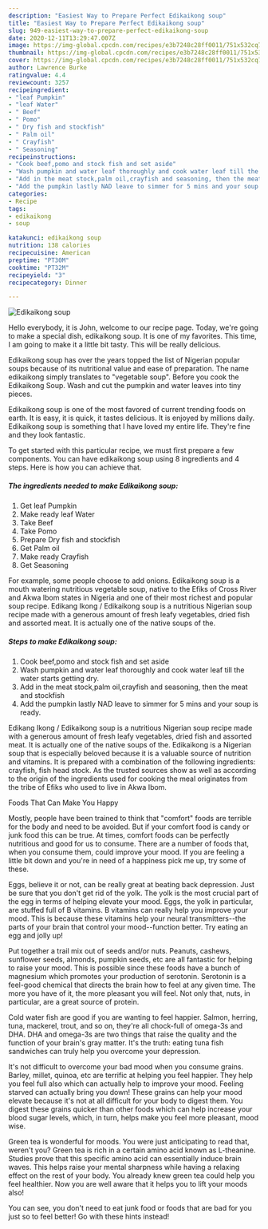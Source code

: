 ```yaml
---
description: "Easiest Way to Prepare Perfect Edikaikong soup"
title: "Easiest Way to Prepare Perfect Edikaikong soup"
slug: 949-easiest-way-to-prepare-perfect-edikaikong-soup
date: 2020-12-11T13:29:47.007Z
image: https://img-global.cpcdn.com/recipes/e3b7248c28ff0011/751x532cq70/edikaikong-soup-recipe-main-photo.jpg
thumbnail: https://img-global.cpcdn.com/recipes/e3b7248c28ff0011/751x532cq70/edikaikong-soup-recipe-main-photo.jpg
cover: https://img-global.cpcdn.com/recipes/e3b7248c28ff0011/751x532cq70/edikaikong-soup-recipe-main-photo.jpg
author: Lawrence Burke
ratingvalue: 4.4
reviewcount: 3257
recipeingredient:
- "leaf Pumpkin"
- "leaf Water"
- " Beef"
- " Pomo"
- " Dry fish and stockfish"
- " Palm oil"
- " Crayfish"
- " Seasoning"
recipeinstructions:
- "Cook beef,pomo and stock fish and set aside"
- "Wash pumpkin and water leaf thoroughly and cook water leaf till the water starts getting dry."
- "Add in the meat stock,palm oil,crayfish and seasoning, then the meat and stockfish"
- "Add the pumpkin lastly NAD leave to simmer for 5 mins and your soup is ready."
categories:
- Recipe
tags:
- edikaikong
- soup

katakunci: edikaikong soup 
nutrition: 138 calories
recipecuisine: American
preptime: "PT30M"
cooktime: "PT32M"
recipeyield: "3"
recipecategory: Dinner

---
```



![Edikaikong soup](https://img-global.cpcdn.com/recipes/e3b7248c28ff0011/751x532cq70/edikaikong-soup-recipe-main-photo.jpg)

Hello everybody, it is John, welcome to our recipe page. Today, we're going to make a special dish, edikaikong soup. It is one of my favorites. This time, I am going to make it a little bit tasty. This will be really delicious.

Edikaikong soup has over the years topped the list of Nigerian popular soups because of its nutritional value and ease of preparation. The name edikaikong simply translates to &#34;vegetable soup&#34;. Before you cook the Edikaikong Soup. Wash and cut the pumpkin and water leaves into tiny pieces.

Edikaikong soup is one of the most favored of current trending foods on earth. It is easy, it is quick, it tastes delicious. It is enjoyed by millions daily. Edikaikong soup is something that I have loved my entire life. They're fine and they look fantastic.


To get started with this particular recipe, we must first prepare a few components. You can have edikaikong soup using 8 ingredients and 4 steps. Here is how you can achieve that.

<!--inarticleads1-->

##### The ingredients needed to make Edikaikong soup:

1. Get leaf Pumpkin
1. Make ready leaf Water
1. Take  Beef
1. Take  Pomo
1. Prepare  Dry fish and stockfish
1. Get  Palm oil
1. Make ready  Crayfish
1. Get  Seasoning


For example, some people choose to add onions. Edikaikong soup is a mouth watering nutritious vegetable soup, native to the Efiks of Cross River and Akwa Ibom states in Nigeria and one of their most richest and popular soup recipe. Edikang Ikong / Edikaikong soup is a nutritious Nigerian soup recipe made with a generous amount of fresh leafy vegetables, dried fish and assorted meat. It is actually one of the native soups of the. 

<!--inarticleads2-->

##### Steps to make Edikaikong soup:

1. Cook beef,pomo and stock fish and set aside
1. Wash pumpkin and water leaf thoroughly and cook water leaf till the water starts getting dry.
1. Add in the meat stock,palm oil,crayfish and seasoning, then the meat and stockfish
1. Add the pumpkin lastly NAD leave to simmer for 5 mins and your soup is ready.


Edikang Ikong / Edikaikong soup is a nutritious Nigerian soup recipe made with a generous amount of fresh leafy vegetables, dried fish and assorted meat. It is actually one of the native soups of the. Edikaikong is a Nigerian soup that is especially beloved because it is a valuable source of nutrition and vitamins. It is prepared with a combination of the following ingredients: crayfish, fish head stock. As the trusted sources show as well as according to the origin of the ingredients used for cooking the meal originates from the tribe of Efiks who used to live in Akwa Ibom. 

Foods That Can Make You Happy


Mostly, people have been trained to think that "comfort" foods are terrible for the body and need to be avoided. But if your comfort food is candy or junk food this can be true. At times, comfort foods can be perfectly nutritious and good for us to consume. There are a number of foods that, when you consume them, could improve your mood. If you are feeling a little bit down and you're in need of a happiness pick me up, try some of these.

Eggs, believe it or not, can be really great at beating back depression. Just be sure that you don't get rid of the yolk. The yolk is the most crucial part of the egg in terms of helping elevate your mood. Eggs, the yolk in particular, are stuffed full of B vitamins. B vitamins can really help you improve your mood. This is because these vitamins help your neural transmitters--the parts of your brain that control your mood--function better. Try eating an egg and jolly up!

Put together a trail mix out of seeds and/or nuts. Peanuts, cashews, sunflower seeds, almonds, pumpkin seeds, etc are all fantastic for helping to raise your mood. This is possible since these foods have a bunch of magnesium which promotes your production of serotonin. Serotonin is a feel-good chemical that directs the brain how to feel at any given time. The more you have of it, the more pleasant you will feel. Not only that, nuts, in particular, are a great source of protein.

Cold water fish are good if you are wanting to feel happier. Salmon, herring, tuna, mackerel, trout, and so on, they're all chock-full of omega-3s and DHA. DHA and omega-3s are two things that raise the quality and the function of your brain's gray matter. It's the truth: eating tuna fish sandwiches can truly help you overcome your depression. 

It's not difficult to overcome your bad mood when you consume grains. Barley, millet, quinoa, etc are terrific at helping you feel happier. They help you feel full also which can actually help to improve your mood. Feeling starved can actually bring you down! These grains can help your mood elevate because it's not at all difficult for your body to digest them. You digest these grains quicker than other foods which can help increase your blood sugar levels, which, in turn, helps make you feel more pleasant, mood wise.

Green tea is wonderful for moods. You were just anticipating to read that, weren't you? Green tea is rich in a certain amino acid known as L-theanine. Studies prove that this specific amino acid can essentially induce brain waves. This helps raise your mental sharpness while having a relaxing effect on the rest of your body. You already knew green tea could help you feel healthier. Now you are well aware that it helps you to lift your moods also!

You can see, you don't need to eat junk food or foods that are bad for you just so to feel better! Go  with  these hints  instead!


